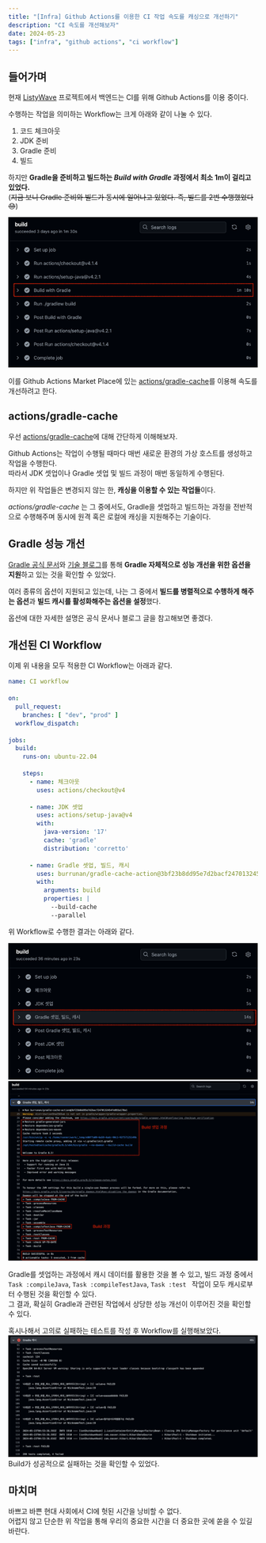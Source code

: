 ```yaml
---
title: "[Infra] Github Actions를 이용한 CI 작업 속도를 캐싱으로 개선하기"
description: "CI 속도를 개선해보자"
date: 2024-05-23
tags: ["infra", "github actions", "ci workflow"]
---
```


## 들어가며

현재 [ListyWave](https://listywave.com) 프로젝트에서 백엔드는 CI를 위해 Github Actions를 이용 중이다.

수행하는 작업을 의미하는 Workflow는 크게 아래와 같이 나눌 수 있다.

1. 코드 체크아웃
2. JDK 준비
3. Gradle 준비
4. 빌드

하지만 **Gradle을 준비하고 빌드하는 _Build with Gradle_ 과정에서 최소 1m이 걸리고 있었다.**<br>
(~~지금 보니 Gradle 준비와 빌드가 동시에 일어나고 있었다. 즉, 빌드를 2번 수행했었다 😓~~)

![개선 전](not-enhanced.png)

이를 Github Actions Market Place에 있는 [actions/gradle-cache](https://github.com/marketplace/actions/gradle-cache)를 이용해 속도를 개선하려고 한다.

## actions/gradle-cache

우선 [actions/gradle-cache](https://github.com/marketplace/actions/gradle-cache)에 대해 간단하게 이해해보자.

Github Actions는 작업이 수행될 때마다 매번 새로운 환경의 가상 호스트를 생성하고 작업을 수행한다.<br>
따라서 JDK 셋업이나 Gradle 셋업 및 빌드 과정이 매번 동일하게 수행된다.

하지만 위 작업들은 변경되지 않는 한, **캐싱을 이용할 수 있는 작업들**이다.

_actions/gradle-cache_ 는 그 중에서도, Gradle을 셋업하고 빌드하는 과정을 전반적으로 수행해주며 동시에 원격 혹은 로컬에 캐싱을 지원해주는 기술이다.

## Gradle 성능 개선

[Gradle 공식 문서](https://sejoung.github.io/2021/08/2021-08-04-gradle_build/)와 [기술 블로그](https://sejoung.github.io/2021/08/2021-08-04-gradle_build/)를 통해 **Gradle 자체적으로 성능 개선을 위한 옵션을 지원**하고 있는 것을 확인할 수 있었다.

여러 종류의 옵션이 지원되고 있는데, 나는 그 중에서 **빌드를 병렬적으로 수행하게 해주는 옵션**과 **빌드 캐시를 활성화해주는 옵션을 설정**했다.

옵션에 대한 자세한 설명은 공식 문서나 블로그 글을 참고해보면 좋겠다.

## 개선된 CI Workflow

이제 위 내용을 모두 적용한 CI Workflow는 아래과 같다.

```yaml
name: CI workflow

on:
  pull_request:
    branches: [ "dev", "prod" ]
  workflow_dispatch:

jobs:
  build:
    runs-on: ubuntu-22.04

    steps:
      - name: 체크아웃
        uses: actions/checkout@v4

      - name: JDK 셋업
        uses: actions/setup-java@v4
        with:
          java-version: '17'
          cache: 'gradle'
          distribution: 'corretto'

      - name: Gradle 셋업, 빌드, 캐시
        uses: burrunan/gradle-cache-action@3bf23b8dd95e7d2bacf2470132454fe893a178a1
        with:
          arguments: build
          properties: |
            --build-cache
            --parallel
```

위 Workflow로 수행한 결과는 아래와 같다.

![개선 후](enhanced.png)
![Gradle 셋업, 빌드, 캐시 작업 로그](detail-of-gradle-job.png)

Gradle를 셋업하는 과정에서 캐시 데이터를 활용한 것을 볼 수 있고, 빌드 과정 중에서 `Task :compileJava`, `Task :compileTestJava`, `Task :test ` 작업이 모두 캐시로부터 수행된 것을 확인할 수 있다.<br>
그 결과, 확실히 Gradle과 관련된 작업에서 상당한 성능 개선이 이루어진 것을 확인할 수 있다.

혹시나해서 고의로 실패하는 테스트를 작성 후 Workflow를 실행해보았다.
![실패하는 테스트 작성 후 실행 결과](result-for-fail-test.png)
Build가 성공적으로 실패하는 것을 확인할 수 있었다.

## 마치며

바쁘고 바쁜 현대 사회에서 CI에 헛된 시간을 낭비할 수 없다.<br>
어렵지 않고 단순한 위 작업을 통해 우리의 중요한 시간을 더 중요한 곳에 쏟을 수 있길 바란다.
